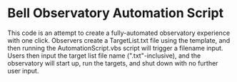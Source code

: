 # Bell Observatory Automation Script
This code is an attempt to create a fully-automated observatory experience with one click.
Observers create a TargetList.txt file using the template, and then running the AutomationScript.vbs script will trigger a filename input.
Users then input the target list file name (".txt"-inclusive), and the observatory will start up, run the targets, and shut down with no further user input.
